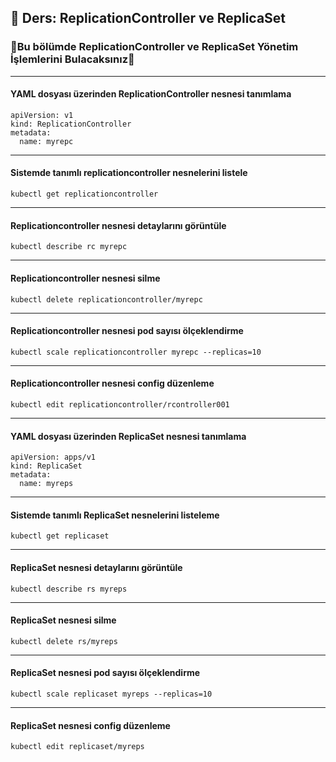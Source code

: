 ## 🧑 Ders: ReplicationController ve ReplicaSet

### 📗Bu bölümde ReplicationController ve ReplicaSet Yönetim İşlemlerini Bulacaksınız📗

***
#### YAML dosyası üzerinden ReplicationController nesnesi tanımlama
```
apiVersion: v1
kind: ReplicationController
metadata:
  name: myrepc
```
***
#### Sistemde tanımlı replicationcontroller nesnelerini listele
```
kubectl get replicationcontroller
```
***
#### Replicationcontroller nesnesi detaylarını görüntüle
```
kubectl describe rc myrepc
```
***
#### Replicationcontroller nesnesi silme
```
kubectl delete replicationcontroller/myrepc
```
***
#### Replicationcontroller nesnesi pod sayısı ölçeklendirme
```
kubectl scale replicationcontroller myrepc --replicas=10
```
***
#### Replicationcontroller nesnesi config düzenleme
```
kubectl edit replicationcontroller/rcontroller001
```
***
#### YAML dosyası üzerinden ReplicaSet nesnesi tanımlama
```
apiVersion: apps/v1
kind: ReplicaSet
metadata:
  name: myreps
```
***
#### Sistemde tanımlı ReplicaSet nesnelerini listeleme
```
kubectl get replicaset
```
***
#### ReplicaSet nesnesi detaylarını görüntüle
```
kubectl describe rs myreps
```
***
#### ReplicaSet nesnesi silme
```
kubectl delete rs/myreps
```
***
#### ReplicaSet nesnesi pod sayısı ölçeklendirme
```
kubectl scale replicaset myreps --replicas=10
```
***
#### ReplicaSet nesnesi config düzenleme
```
kubectl edit replicaset/myreps
```

